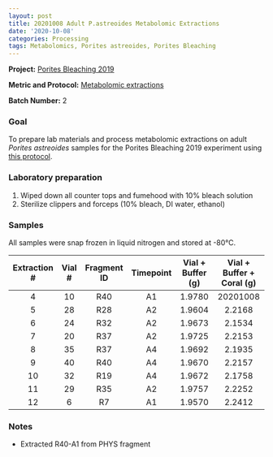 ```yaml
---
layout: post
title: 20201008 Adult P.astreoides Metabolomic Extractions
date: '2020-10-08'
categories: Processing
tags: Metabolomics, Porites astreoides, Porites Bleaching
---
```


**Project:** [Porites Bleaching 2019](https://github.com/kevinhwong1/Porites_Rim_Bleaching_2019)

**Metric and Protocol:** [Metabolomic extractions](https://kevinhwong1.github.io/KevinHWong_Notebook/Metabolomics-P-astreoides-sample-prep/)

**Batch Number:** 2

### Goal
To prepare lab materials and process metabolomic extractions on adult *Porites astreoides* samples for the Porites Bleaching 2019 experiment using [this protocol](https://kevinhwong1.github.io/KevinHWong_Notebook/Metabolomics-P-astreoides-sample-prep/).

### Laboratory preparation

1. Wiped down all counter tops and fumehood with 10% bleach solution
2. Sterilize clippers and forceps (10% bleach, DI water, ethanol)

### Samples

All samples were snap frozen in liquid nitrogen and stored at -80&deg;C.

| Extraction # 	| Vial # 	| Fragment ID 	| Timepoint 	| Vial + Buffer (g) 	| Vial + Buffer + Coral (g) 	|
|:------------:	|:------:	|:-----------:	|:---------:	|:-----------------:	|:-------------------------:	|
|       4      	|   10   	|     R40     	|     A1    	|       1.9780      	|          20201008         	|
|       5      	|   28   	|     R28     	|     A2    	|       1.9604      	|           2.2168          	|
|       6      	|   24   	|     R32     	|     A2    	|       1.9673      	|           2.1534          	|
|       7      	|   20   	|     R37     	|     A2    	|       1.9725      	|           2.2153          	|
|       8      	|   35   	|     R37     	|     A4    	|       1.9692      	|           2.1935          	|
|       9      	|   40   	|     R40     	|     A4    	|       1.9670      	|           2.2157          	|
|      10      	|   32   	|     R19     	|     A4    	|       1.9672      	|           2.1758          	|
|      11      	|   29   	|     R35     	|     A2    	|       1.9757      	|           2.2252          	|
|      12      	|    6   	|      R7     	|     A1    	|       1.9570      	|           2.2412          	|

### Notes
* Extracted R40-A1 from PHYS fragment
